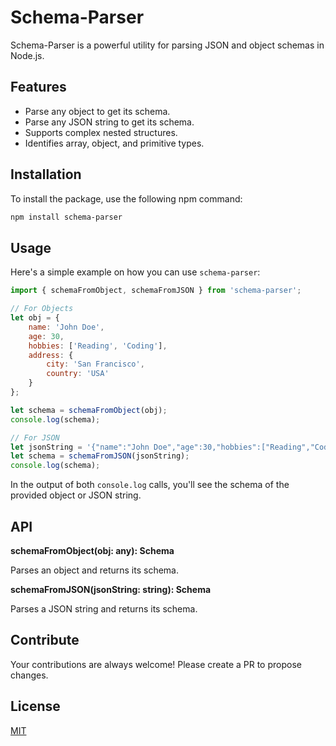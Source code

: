# Schema-Parser

Schema-Parser is a powerful utility for parsing JSON and object schemas in Node.js.

## Features

- Parse any object to get its schema.
- Parse any JSON string to get its schema.
- Supports complex nested structures.
- Identifies array, object, and primitive types.

## Installation

To install the package, use the following npm command:

```sh
npm install schema-parser
```

## Usage

Here's a simple example on how you can use `schema-parser`:

```javascript
import { schemaFromObject, schemaFromJSON } from 'schema-parser';

// For Objects
let obj = {
    name: 'John Doe',
    age: 30,
    hobbies: ['Reading', 'Coding'],
    address: {
        city: 'San Francisco',
        country: 'USA'
    }
};

let schema = schemaFromObject(obj);
console.log(schema);

// For JSON
let jsonString = '{"name":"John Doe","age":30,"hobbies":["Reading","Coding"],"address":{"city":"San Francisco","country":"USA"}}';
let schema = schemaFromJSON(jsonString);
console.log(schema);
```

In the output of both `console.log` calls, you'll see the schema of the provided object or JSON string.

## API

**schemaFromObject(obj: any): Schema**

Parses an object and returns its schema.

**schemaFromJSON(jsonString: string): Schema**

Parses a JSON string and returns its schema.

## Contribute

Your contributions are always welcome! Please create a PR to propose changes.

## License

[MIT](http://opensource.org/licenses/MIT)
